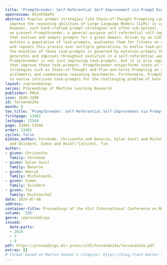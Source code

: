 ```yaml
---
title: 'Promptbreeder: Self-Referential Self-Improvement via Prompt Evolution'
openreview: 9ZxnPZGmPU
abstract: Popular prompt strategies like Chain-of-Thought Prompting can dramatically
  improve the reasoning abilities of Large Language Models (LLMs) in various domains.
  However, such hand-crafted prompt-strategies are often sub-optimal. In this paper,
  we present Promptbreeder, a general-purpose self-referential self-improvement mechanism
  that evolves and adapts prompts for a given domain. Driven by an LLM, Promptbreeder
  mutates a population of task-prompts, evaluates them for fitness on a training set,
  and repeats this process over multiple generations to evolve task-prompts. Crucially,
  the mutation of these task-prompts is governed by mutation-prompts that the LLM
  generates and improves throughout evolution in a self-referential way. That is,
  Promptbreeder is not just improving task-prompts, but it is also improving the mutation-prompts
  that improve these task-prompts. Promptbreeder outperforms state-of-the-art prompt
  strategies such as Chain-of-Thought and Plan-and-Solve Prompting on commonly used
  arithmetic and commonsense reasoning benchmarks. Furthermore, Promptbreeder is able
  to evolve intricate task-prompts for the challenging problem of hate speech classification.
layout: inproceedings
series: Proceedings of Machine Learning Research
publisher: PMLR
issn: 2640-3498
id: fernando24a
month: 0
tex_title: 'Promptbreeder: Self-Referential Self-Improvement via Prompt Evolution'
firstpage: 13481
lastpage: 13544
page: 13481-13544
order: 13481
cycles: false
bibtex_author: Fernando, Chrisantha and Banarse, Dylan Sunil and Michalewski, Henryk
  and Osindero, Simon and Rockt\"{a}schel, Tim
author:
- given: Chrisantha
  family: Fernando
- given: Dylan Sunil
  family: Banarse
- given: Henryk
  family: Michalewski
- given: Simon
  family: Osindero
- given: Tim
  family: Rocktäschel
date: 2024-07-08
address:
container-title: Proceedings of the 41st International Conference on Machine Learning
volume: '235'
genre: inproceedings
issued:
  date-parts:
  - 2024
  - 7
  - 8
pdf: https://proceedings.mlr.press/v235/fernando24a/fernando24a.pdf
extras: []
# Format based on Martin Fenner's citeproc: https://blog.front-matter.io/posts/citeproc-yaml-for-bibliographies/
---
```

